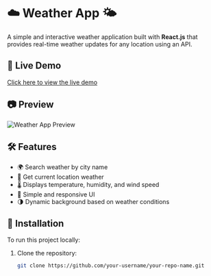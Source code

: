 # ☁️ Weather App 🌤️  

A simple and interactive weather application built with **React.js** that provides real-time weather updates for any location using an API.

## 🚀 Live Demo  
[Click here to view the live demo](https://vaishnav-ravindran.github.io/Weather-App/)  

## 📷 Preview  
![Weather App Preview](https://i.ibb.co/cK3f1jMj/Screenshot-20250319-180316-Chrome.png)  

## 🛠️ Features  
- 🌍 Search weather by city name  
- 📍 Get current location weather  
- 🌡️ Displays temperature, humidity, and wind speed  
- 🎨 Simple and responsive UI  
- 🌗 Dynamic background based on weather conditions  

## 📂 Installation  
To run this project locally:  

1. Clone the repository:  
   ```sh
   git clone https://github.com/your-username/your-repo-name.git
